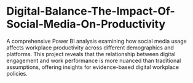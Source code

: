 # Digital-Balance-The-Impact-Of-Social-Media-On-Productivity
A comprehensive Power BI analysis examining how social media usage affects workplace productivity across different demographics and platforms. This project reveals that the relationship between digital engagement and work performance is more nuanced than traditional assumptions, offering insights for evidence-based digital workplace policies.
